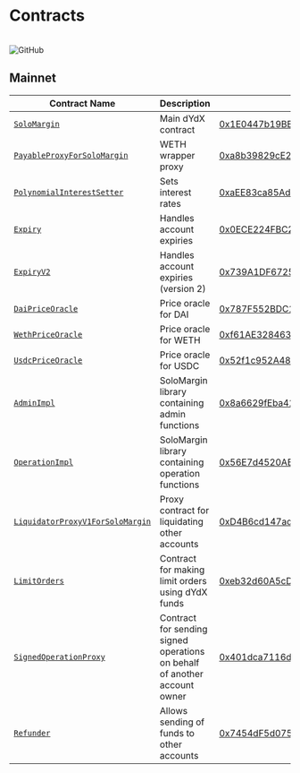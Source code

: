 # Contracts

<br>
<a href='https://github.com/dydxprotocol/solo' style="text-decoration:none;">
  <img src='https://img.shields.io/badge/GitHub-dydxprotocol%2Fsolo-lightgrey' alt='GitHub'/>
</a>

## Mainnet

|Contract Name|Description|Address|
|---|---|---|
|[`SoloMargin`](https://github.com/dydxprotocol/solo/blob/master/contracts/protocol/SoloMargin.sol)|Main dYdX contract|[0x1E0447b19BB6EcFdAe1e4AE1694b0C3659614e4e](https://etherscan.io/address/0x1e0447b19bb6ecfdae1e4ae1694b0c3659614e4e)|
|[`PayableProxyForSoloMargin`](https://github.com/dydxprotocol/solo/blob/master/contracts/external/proxies/PayableProxyForSoloMargin.sol)|WETH wrapper proxy|[0xa8b39829cE2246f89B31C013b8Cde15506Fb9A76](https://etherscan.io/address/0xa8b39829cE2246f89B31C013b8Cde15506Fb9A76)|
|[`PolynomialInterestSetter`](https://github.com/dydxprotocol/solo/blob/master/contracts/external/interestsetters/PolynomialInterestSetter.sol)|Sets interest rates|[0xaEE83ca85Ad63DFA04993adcd76CB2B3589eCa49](https://etherscan.io/address/0xaEE83ca85Ad63DFA04993adcd76CB2B3589eCa49)|
|[`Expiry`](https://github.com/dydxprotocol/solo/blob/master/contracts/external/traders/Expiry.sol)|Handles account expiries|[0x0ECE224FBC24D40B446c6a94a142dc41fAe76f2d](https://etherscan.io/address/0x0ECE224FBC24D40B446c6a94a142dc41fAe76f2d)|
|[`ExpiryV2`](https://github.com/dydxprotocol/solo/blob/master/contracts/external/traders/ExpiryV2.sol)|Handles account expiries (version 2)|[0x739A1DF6725657f6a16dC2d5519DC36FD7911A12](https://etherscan.io/address/0x739A1DF6725657f6a16dC2d5519DC36FD7911A12)|
|[`DaiPriceOracle`](https://github.com/dydxprotocol/solo/blob/master/contracts/external/oracles/DaiPriceOracle.sol)|Price oracle for DAI|[0x787F552BDC17332c98aA360748884513e3cB401a](https://etherscan.io/address/0x787F552BDC17332c98aA360748884513e3cB401a)|
|[`WethPriceOracle`](https://github.com/dydxprotocol/solo/blob/master/contracts/external/oracles/WethPriceOracle.sol)|Price oracle for WETH|[0xf61AE328463CD997C7b58e7045CdC613e1cFdb69](https://etherscan.io/address/0xf61AE328463CD997C7b58e7045CdC613e1cFdb69)|
|[`UsdcPriceOracle`](https://github.com/dydxprotocol/solo/blob/master/contracts/external/oracles/UsdcPriceOracle.sol)|Price oracle for USDC|[0x52f1c952A48a4588f9ae615d38cfdbf8dF036e60](https://etherscan.io/address/0x52f1c952A48a4588f9ae615d38cfdbf8dF036e60)|
|[`AdminImpl`](https://github.com/dydxprotocol/solo/blob/master/contracts/protocol/impl/AdminImpl.sol)|SoloMargin library containing admin functions|[0x8a6629fEba4196E0A61B8E8C94D4905e525bc055](https://etherscan.io/address/0x8a6629fEba4196E0A61B8E8C94D4905e525bc055)|
|[`OperationImpl`](https://github.com/dydxprotocol/solo/blob/master/contracts/protocol/impl/OperationImpl.sol)|SoloMargin library containing operation functions|[0x56E7d4520ABFECf10b38368b00723d9BD3c21ee1](https://etherscan.io/address/0x56E7d4520ABFECf10b38368b00723d9BD3c21ee1)|
|[`LiquidatorProxyV1ForSoloMargin`](https://github.com/dydxprotocol/solo/blob/master/contracts/external/proxies/LiquidatorProxyV1ForSoloMargin.sol)|Proxy contract for liquidating other accounts|[0xD4B6cd147ad8A0D5376b6FDBa85fE8128C6f0686](https://etherscan.io/address/0xD4B6cd147ad8A0D5376b6FDBa85fE8128C6f0686)|
|[`LimitOrders`](https://github.com/dydxprotocol/solo/blob/master/contracts/external/traders/LimitOrders.sol)|Contract for making limit orders using dYdX funds|[0xeb32d60A5cDED175cea9aFD0f2447297C125F2f4](https://etherscan.io/address/0xeb32d60A5cDED175cea9aFD0f2447297C125F2f4)|
|[`SignedOperationProxy`](https://github.com/dydxprotocol/solo/blob/master/contracts/external/proxies/SignedOperationProxy.sol)|Contract for sending signed operations on behalf of another account owner|[0x401dca7116d1CACb3c3bc1B4acE16fC87f7EfaBa](https://etherscan.io/address/0x401dca7116d1CACb3c3bc1B4acE16fC87f7EfaBa)|
|[`Refunder`](https://github.com/dydxprotocol/solo/blob/master/contracts/external/traders/Refunder.sol)|Allows sending of funds to other accounts|[0x7454dF5d0758D4E7A538c3aCF4841FA9137F0f74](https://etherscan.io/address/0x7454dF5d0758D4E7A538c3aCF4841FA9137F0f74)|

